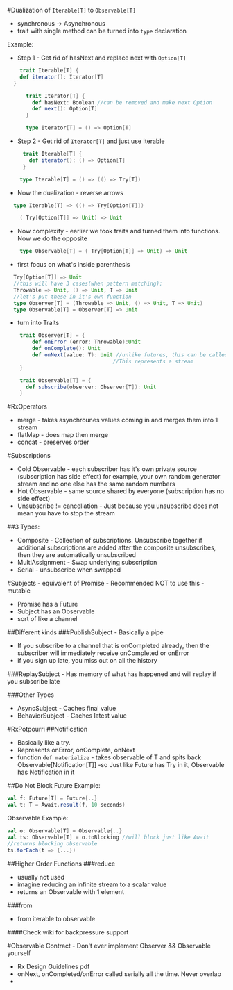 #Dualization of `Iterable[T]` to `Observable[T]`
- synchronous -> Asynchronous
- trait with single method can be turned into `type` declaration

Example:
- Step 1 - Get rid of hasNext and replace next with `Option[T]`
```scala
    trait Iterable[T] {
    def iterator(): Iterator[T]
  }

      trait Iterator[T] {
        def hasNext: Boolean //can be removed and make next Option
        def next(): Option[T]
      }
```
```scala
      type Iterator[T] = () => Option[T]
```

- Step 2 - Get rid of `Iterator[T]` and just use Iterable
```scala
     trait Iterable[T] {
       def iterator(): () => Option[T]
     }
```

```scala
    type Iterable[T] = () => (() => Try[T])
```

- Now the dualization - reverse arrows
```scala
  type Iterable[T] => (() => Try[Option[T]])
```

```scala
    ( Try[Option[T]] => Unit) => Unit
```

- Now complexify - earlier we took traits and turned them into functions.
Now we do the opposite
```scala
    type Observable[T] = ( Try[Option[T]] => Unit) => Unit
```
- first focus on what's inside parenthesis
```scala
  Try[Option[T]] => Unit
  //this will have 3 cases(when pattern matching):
  Throwable => Unit, () => Unit, T => Unit
  //let's put these in it's own function
  type Observer[T] = (Throwable => Unit, () => Unit, T => Unit)
  type Observable[T] = Observer[T] => Unit
```

- turn into Traits
```scala
    trait Observer[T] = {
        def onError (error: Throwable):Unit
        def onComplete(): Unit
        def onNext(value: T): Unit //unlike futures, this can be called many times.
                                  //This represents a stream
    }

    trait Observable[T] = {
      def subscribe(observer: Observer[T]): Unit
    }
```

#RxOperators
- merge - takes asynchrounes values coming in and merges them into 1 stream
- flatMap - does map then merge
- concat - preserves order

#Subscriptions
- Cold Observable - each subscriber has it's own private source (subscription has side effect)
for example, your own random generator stream and no one else has the same random numbers
- Hot Observable - same source shared by everyone (subscription has no side effect)
- Unsubscribe != cancellation - Just because you unsubscribe does not mean you have to stop the stream

##3 Types:
- Composite - Collection of subscriptions. Unsubscribe together
if additional subscriptions are added after the composite unsubscribes,
then they are automatically unsubscribed
- MultiAssignment - Swap underlying subscription
- Serial - unsubscribe when swapped

#Subjects - equivalent of Promise - Recommended NOT to use this - mutable
- Promise has a Future
- Subject has an Observable
- sort of like a channel

##Different kinds
###PublishSubject - Basically a pipe
- If you subscribe to a channel that is onCompleted already, then the subscriber will
immediately receive onCompleted or onError
- if you sign up late, you miss out on all the history

###ReplaySubject - Has memory of what has happened and will replay if you subscribe late

###Other Types
- AsyncSubject - Caches final value
- BehaviorSubject - Caches latest value

#RxPotpourri
##Notification
- Basically like a try.
- Represents onError, onComplete, onNext
- function `def materialize` - takes observable of T and spits back
Observable[Notification[T]]
-so Just like Future has Try in it, Observable has Notification in it

##Do Not Block
Future Example:
```scala
val f: Future[T] = Future{..}
val t: T = Await.result(f, 10 seconds)
```
Observable Example:
```scala
val o: Observable[T] = Observable{..}
val ts: Observable[T] = o.toBlocking //will block just like Await
//returns blocking observable
ts.forEach(t => {...})
```

##Higher Order Functions
###reduce
- usually not used
- imagine reducing an infinite stream to a scalar value
- returns an Observable with 1 element

###from
- from iterable to observable

####Check wiki for backpressure support

#Observable Contract - Don't ever implement Observer && Observable yourself
- Rx Design Guidelines pdf
- onNext, onCompleted/onError called serially all the time. Never overlap
-